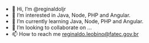 - 👋 Hi, I’m @reginaldoljr
- 👀 I’m interested in Java, Node, PHP and Angular.
- 🌱 I’m currently learning Java, Node, PHP and Angular.
- 💞️ I’m looking to collaborate on ...
- 📫 How to reach me reginaldo.leobino@fatec.gov.br

<!---
reginaldoljr/reginaldoljr is a ✨ special ✨ repository because its `README.md` (this file) appears on your GitHub profile.
You can click the Preview link to take a look at your changes.
--->
